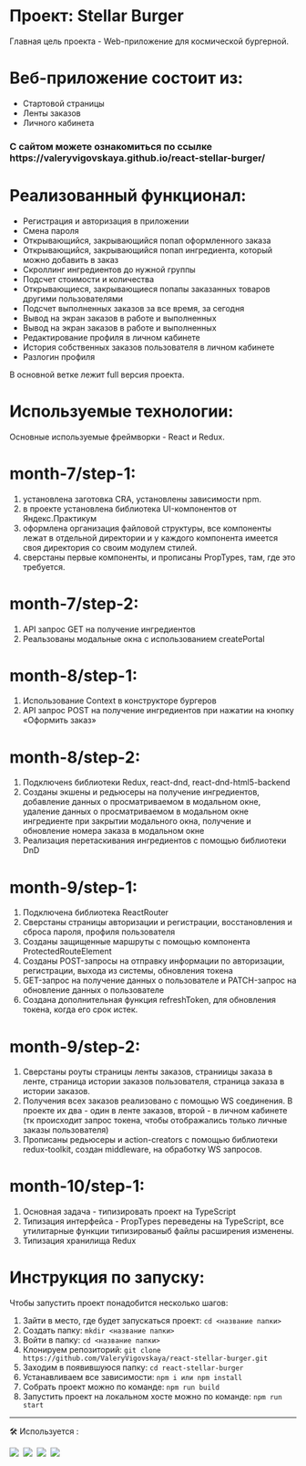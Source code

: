 <h1> Проект: Stellar Burger </h1>

 Главная цель проекта - Web-приложение для космической бургерной.

# Веб-приложение состоит из:
<ul>
  <li>Стартовой страницы</li>
  <li>Ленты заказов</li>
  <li>Личного кабинета</li>
</ul>

<h3> С сайтом можете ознакомиться по ссылке https://valeryvigovskaya.github.io/react-stellar-burger/ </h3>

# Реализованный функционал:
<ul>
  <li>Регистрация и авторизация в приложении</li>
  <li>Смена пароля</li>
  <li>Открывающийся, закрывающийся попап оформленного заказа</li>
  <li>Открывающийся, закрывающийся попап ингредиента, который можно добавить в заказ</li>
  <li>Скроллинг ингредиентов до нужной группы</li>
  <li>Подсчет стоимости и количества</li>
  <li>Открывающиеся, закрывающиеся попапы заказанных товаров другими пользователями</li>
  <li>Подсчет выполненных заказов за все время, за сегодня</li>
  <li>Вывод на экран заказов в работе и выполненных</li>
  <li>Вывод на экран заказов в работе и выполненных</li>
  <li>Редактирование профиля в личном кабинете</li>
  <li>История собственных заказов пользователя в личном кабинете</li>
  <li>Разлогин профиля</li>
</ul>

В основной ветке лежит full версия проекта.

# Используемые технологии:
Основные используемые фреймворки - React и Redux.
# month-7/step-1:
1. установлена заготовка CRA, установлены зависимости npm.
2. в проекте установлена библиотека UI-компонентов от Яндекс.Практикум
3. оформлена организация файловой структуры, все компоненты лежат в отдельной директории и у каждого компонента имеется своя директория со своим модулем стилей.
4. сверстаны первые компоненты, и прописаны PropTypes, там, где это требуется.

# month-7/step-2: 
1. API запрос GET на получение ингредиентов
2. Реальзованы модальные окна с использованием createPortal

# month-8/step-1:
1. Использование Context в конструкторе бургеров
2. API запрос POST на получение ингредиентов при нажатии на кнопку «Оформить заказ»

# month-8/step-2:
1. Подключенs библиотеки Redux, react-dnd, react-dnd-html5-backend
2. Созданы экшены и редьюсеры на получение ингредиентов, добавление данных о просматриваемом в модальном окне, удаление данных о просматриваемом в модальном окне ингредиенте при закрытии модального окна, получение и обновление номера заказа в модальном окне
3. Реализация перетаскивания ингредиентов с помощью библиотеки DnD

# month-9/step-1:
1. Подключена библиотека ReactRouter
2. Сверстаны страницы авторизации и регистрации, восстановления и сброса пароля, профиля пользователя
3. Созданы защищенные маршруты с помощью компонента ProtectedRouteElement
4. Созданы POST-запросы на отправку информации по авторизации, регистрации, выхода из системы, обновления токена
5. GET-запрос на получение данных о пользователе и PATCH-запрос на обновление данных о пользователе
6. Создана дополнительная функция refreshToken, для обновления токена, когда его срок истек.

# month-9/step-2:
1. Сверстаны роуты страницы ленты заказов, страниицы заказа в ленте, страница истории заказов пользователя, страница заказа в истории заказов.
2. Получения всех заказов реализовано с помощью WS соединения. В проекте их два - один в ленте заказов, второй - в личном кабинете (тк происходит запрос токена, чтобы отображались только личные заказы пользователя)
3. Прописаны редьюсеры и action-creators с помощью библиотеки redux-toolkit, создан middleware, на обработку WS запросов.

# month-10/step-1:
1. Основная задача - типизировать проект на TypeScript
2. Типизация интерфейса - PropTypes переведены на TypeScript, все утилитарные функции типизированыб файлы расширения изменены.
3. Типизация хранилища Redux


# Инструкция по запуску:
Чтобы запустить проект понадобится несколько шагов:
1. Зайти в место, где будет запускаться проект: 
   `cd <название папки>`
2. Создать папку:
   `mkdir <название папки>`
3. Войти в папку:
   `cd <название папки>`
4. Клонируем репозиторий:
   `git clone https://github.com/ValeryVigovskaya/react-stellar-burger.git`
5. Заходим в появившуюся папку:
   `cd react-stellar-burger`
6. Устанавливаем все зависимости:
   `npm i или npm install`
7. Собрать проект можно по команде:
   `npm run build`
9. Запустить проект на локальном хосте можно по команде:
    `npm run start`

 ---
  :hammer_and_wrench: Используется :

 <div>
  <img src="https://img.shields.io/badge/react%20-%2320232a.svg?&style=for-the-badge&logo=react&logoColor=%2361DAFB"/>&nbsp;
  <img src="https://img.shields.io/badge/redux%20-%23593d88.svg?&style=for-the-badge&logo=redux&logoColor=white"/>&nbsp;
  <img src="https://img.shields.io/badge/javascript%20-%23323330.svg?&style=for-the-badge&logo=javascript&logoColor=%23F7DF1E"/>&nbsp;
  <img src="https://img.shields.io/badge/typescript%20-%23007ACC.svg?&style=for-the-badge&logo=typescript&logoColor=white"/>&nbsp;


